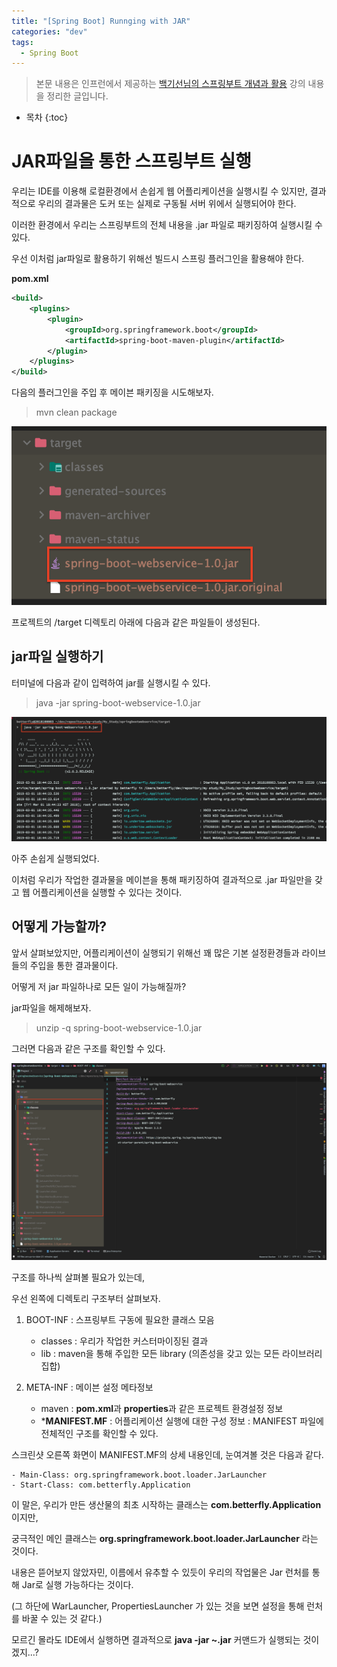 ```yaml
---
title: "[Spring Boot] Runnging with JAR"
categories: "dev"
tags:
  - Spring Boot
---
```


> 본문 내용은 인프런에서 제공하는 [백기선님의 스프링부트 개념과 활용](https://www.inflearn.com/course/%EC%8A%A4%ED%94%84%EB%A7%81%EB%B6%80%ED%8A%B8/) 강의 내용을 정리한 글입니다.

* 목차
{:toc}

# JAR파일을 통한 스프링부트 실행

우리는 IDE를 이용해 로컬환경에서 손쉽게 웹 어플리케이션을 실행시킬 수 있지만, 결과적으로 우리의 결과물은 도커 또는 실제로 구동될 서버 위에서 실행되어야 한다.

이러한 환경에서 우리는 스프링부트의 전체 내용을 .jar 파일로 패키징하여 실행시킬 수 있다.

우선 이처럼 jar파일로 활용하기 위해선 빌드시 스프링 플러그인을 활용해야 한다.

**pom.xml**

~~~xml
<build>
    <plugins>
        <plugin>
            <groupId>org.springframework.boot</groupId>
            <artifactId>spring-boot-maven-plugin</artifactId>
        </plugin>
    </plugins>
</build>
~~~

다음의 플러그인을 주입 후 메이븐 패키징을 시도해보자.

> mvn clean package

![mvn_package](/assets/images/study/dev/2019/springboot/3_springboot_mvnpackage.png)

프로젝트의 /target 디렉토리 아래에 다음과 같은 파일들이 생성된다.

## jar파일 실행하기

터미널에 다음과 같이 입력하여 jar를 실행시킬 수 있다.

> java -jar spring-boot-webservice-1.0.jar

![run_with_jar](/assets/images/study/dev/2019/springboot/3_springboot_runwithjar.png)

아주 손쉽게 실행되었다.

이처럼 우리가 작업한 결과물을 메이븐을 통해 패키징하여 결과적으로 .jar 파일만을 갖고 웹 어플리케이션을 실행할 수 있다는 것이다.

## 어떻게 가능할까?

앞서 살펴보았지만, 어플리케이션이 실행되기 위해선 꽤 많은 기본 설정환경들과 라이브들의 주입을 통한 결과물이다.

어떻게 저 jar 파일하나로 모든 일이 가능해질까?

jar파일을 해제해보자.

> unzip -q spring-boot-webservice-1.0.jar

그러면 다음과 같은 구조를 확인할 수 있다.

![unzip_jar](/assets/images/study/dev/2019/springboot/3_springboot_unzip_jar.png)

구조를 하나씩 살펴볼 필요가 있는데,

우선 왼쪽에 디렉토리 구조부터 살펴보자.

1. BOOT-INF : 스프링부트 구동에 필요한 클래스 모음
    - classes : 우리가 작업한 커스터마이징된 결과
    - lib : maven을 통해 주입한 모든 library (의존성을 갖고 있는 모든 라이브러리 집합)

2. META-INF : 메이븐 설정 메타정보
    - maven : **pom.xml**과 **properties**과 같은 프로젝트 환경설정 정보
    - ***MANIFEST.MF** : 어플리케이션 실행에 대한 구성 정보
: MANIFEST 파일에 전체적인 구조를 확인할 수 있다.

스크린샷 오른쪽 화면이 MANIFEST.MF의 상세 내용인데, 눈여겨볼 것은 다음과 같다.

    - Main-Class: org.springframework.boot.loader.JarLauncher
    - Start-Class: com.betterfly.Application

이 말은, 우리가 만든 생산물의 최초 시작하는 클래스는 **com.betterfly.Application** 이지만, 

궁극적인 메인 클래스는 **org.springframework.boot.loader.JarLauncher** 라는 것이다.

내용은 뜯어보지 않았자민, 이름에서 유추할 수 있듯이 우리의 작업물은 Jar 런처를 통해 Jar로 실행 가능하다는 것이다.

(그 하단에 WarLauncher, PropertiesLauncher 가 있는 것을 보면 설정을 통해 런처를 바꿀 수 있는 것 같다.)

모르긴 몰라도 IDE에서 실행하면 결과적으로 **java -jar ~.jar** 커맨드가 실행되는 것이겠지...?